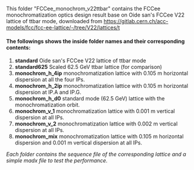 This folder "FCCee_monochrom_v22ttbar" contains the FCCee monochromatization optics design result base on Oide san's FCCee V22 lattice of ttbar mode, downloaded from https://gitlab.cern.ch/acc-models/fcc/fcc-ee-lattice/-/tree/V22/lattices/t


#### The followings shows the inside folder names and their corresponding contents:

1. **standard** Oide san's FCCee V22 lattice of ttbar mode
2. **standard625** Scaled 62.5 GeV ttbar lattice (for comparison)
3. **monochrom_h_4ip** monochromatization lattice with 0.105 m horizontal dispersion at all the four IPs.
4. **monochrom_h_2ip** monochromatization lattice with 0.105 m horizontal dispersion at IP.A and IP.G.
5. **monochrom_h_d0** standard mode (62.5 GeV) lattice with the monochromatization orbit.
6. **monochrom_v_1** monochromatization lattice with 0.001 m vertical dispersion at all IPs.
7. **monochrom_v_2** monochromatization lattice with 0.002 m vertical dispersion at all IPs.
8. **monochrom_mix** monochromatization lattice with 0.105 m horizontal dispersion and 0.001 m vertical dispersion at all IPs.

*Each folder contains the sequence file of the corresponding lattice and a simple madx file to test the performance.*